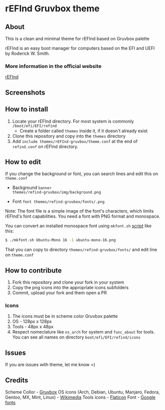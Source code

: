 # rEFInd Gruvbox theme

## About
This is a clean and minimal theme for rEFInd based on Gruvbox palette 

rEFInd is an easy boot manager for computers based on the EFI and UEFI by Roderick W. Smith.

### More information in the official website

[rEFInd](https://www.rodsbooks.com/refind/)


## Screenshots


## How to install

1. Locate your rEFInd directory. For most system is commonly <code>/boot/efi/EFI/refind</code>
    - Create a folder called <code>themes</code> inside it, if it doesn't already exist 
2. Clone this repository and copy into the <code>themes</code> directory
3. Add <code>include themes/rEFInd-gruvbox/theme.conf</code> at the end of <code>refind.conf</code> on rEFInd directory.

## How to edit

If you change the background or font, you can search lines and edit this on <code>theme.conf</code>

- Background
<code>banner themes/refind-gruvbox/img/background.png</code>

- Font
<code>font themes/refind-gruvbox/fonts/.png</code>

Note: The font file is a simple image of the font's characters, which limits rEFInd's font capabilities. You need a font with PNG format and monospace.

You can convert an installed monospace font using <code>mkfont.sh</code> [script](https://github.com/agners/rEFInd/blob/master/fonts/mkfont.sh) like this:

```bash
$ ./mkfont.sh Ubuntu-Mono 16 -1 ubuntu-mono-16.png

```

That you can copy to directory <code>themes/refind-gruvbox/fonts/</code> and edit line on <code>theme.conf</code>

## How to contribute

1. Fork this repository and clone your fork in your system
2. Copy the png icons into the appropriate icons subfolders
3. Commit, upload your fork and them open a PR

### Icons

1. The icons must be in scheme color Gruvbox palette 
2. OS - 128px x 128px 
3. Tools - 48px x 48px
4. Respect nomeclature like <code>os_arch</code> for system and <code>func_about</code> for tools. You can see all names on directory <code>boot/efi/EFI/refind/icons</code>

## Issues

If you are issues with theme, let me know =)

## Credits

Scheme Collor - [Gruvbox](https://github.com/morhetz/gruvbox)
OS icons (Arch, Debian, Ubuntu, Manjaro, Fedora, Gentoo, MX, Mint, Linux) - [Wikimedia](https://commons.wikimedia.org/wiki/Main_Page)
Tools icons - [Flaticon](https://www.flaticon.com/) 
Font - [Google fonts](https://fonts.google.com/) 
